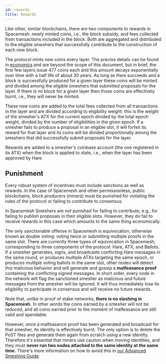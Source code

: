 ```yaml
---
id: rewards
title: Rewards
---
```


Like other, similar blockchains, there are two components to rewards in Spacemesh: newly minted coins, i.e., the block subsidy, and fees collected from transactions included in the block. Both are aggregated and distributed to the eligible smeshers that successfully contribute to the construction of each new block.

The protocol mints new coins every layer. The precise details can be found in [economics](https://github.com/spacemeshos/economics/) and are beyond the scope of this document, but in brief, the first few layers issue 477 coins each and this amount decays exponentially over time with a half life of about 30 years. As long as Hare succeeds and a block is successfully produced for a given layer these coins will be minted and divided among the eligible smeshers that submitted proposals for the layer. If there is no block for a given layer then those coins are effectively burnt, i.e., they will never be minted.

These new coins are added to the total fees collected from all transactions in the layer and are divided according to eligibility weight: this is the weight of the smesher's ATX for the current epoch divided by the total epoch weight, divided by the number of eligibilities in the given epoch. If a smesher fails to produce a proposal in an eligible slot, it will forfeit its reward for that layer and its coins will be divided proportionally among the smeshers that did successfully submit proposals for the layer.

Rewards are added to a smesher's coinbase account (the one registered in its ATX) when the block is applied to state, i.e., when the layer has been approved by Hare.

## Punishment

Every robust system of incentives must include sanctions as well as rewards. In the case of Spacemesh and other permissionless, public blockchains, block producers (miners) must be punished for violating the rules of the protocol or failing to contribute to consensus.

In Spacemesh Smeshers are _not_ punished for failing to contribute, e.g., for failing to publish proposals in their eligible slots. However, they do fail to receive rewards in this case which amounts to the same thing economically.

The only sanctionable offense in Spacemesh is equivocation, otherwise known as double voting: voting twice or submitting multiple proofs in the same slot. There are currently three types of equivocation in Spacemesh, corresponding to three components of the protocol: Hare, ATX, and Ballots. If a smesher generates, signs, and broadcasts conflicting Hare messages in the same round, or produces multiple ATXs targeting the same epoch, or produces multiple voting ballots in the same slot, other nodes will detect this malicious behavior and will generate and gossip a **malfeasance proof** containing the conflicting signed messages. In short order, every node in the network will flag the sanctioned smesher as malicious and future messages from the smesher will be ignored. It will thus immediately lose its eligibility to participate in consensus and will receive no future rewards.

Note that, unlike in proof of stake networks, **there is no slashing in Spacemesh.** In other words the coins earned by a smesher will not be reduced, and all coins earned prior to the moment of malfeasance are still valid and spendable.

However, once a malfeasance proof has been generated and broadcast for that smesher, its identity is effectively burnt. The only option is to delete the PoST files and generate them again from scratch using a new identity. Therefore it's essential that miners use caution when moving identities, and they must **never run two nodes attached to the same identity at the same time.** There's more information on how to avoid this in [our Advanced Smeshing Guide](../guides/smeshing/smeshing_adv/equivocation.md).
